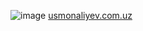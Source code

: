 ![image](https://github.com/user-attachments/assets/ead78755-8b0a-4884-bfbb-2d76637cb365)
<a href="https://usmonaliyev.com.uz">usmonaliyev.com.uz</a>
